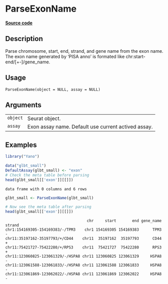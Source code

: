 

# ParseExonName

[**Source code**](https://github.com/shiquan/Yano/tree/master/R/preprocess.R#L161)

## Description

Parse chromosome, start, end, strand, and gene name from the exon name.
The exon name generated by ‘PISA anno’ is formated like
chr:start-end/\[+-\]/gene_name.

## Usage

<pre><code class='language-R'>ParseExonName(object = NULL, assay = NULL)
</code></pre>

## Arguments

<table>
<tr>
<td style="white-space: nowrap; font-family: monospace; vertical-align: top">
<code id="object">object</code>
</td>
<td>
Seurat object.
</td>
</tr>
<tr>
<td style="white-space: nowrap; font-family: monospace; vertical-align: top">
<code id="assay">assay</code>
</td>
<td>
Exon assay name. Default use current actived assay.
</td>
</tr>
</table>

## Examples

``` r
library("Yano")

data("glbt_small")
DefaultAssay(glbt_small) <- "exon"
# Check the meta table before parsing
head(glbt_small[['exon']][[]])
```

    data frame with 0 columns and 6 rows

``` r
glbt_small <- ParseExonName(glbt_small)

# Now see the meta table after parsing
head(glbt_small[['exon']][[]])
```

                                        chr     start       end gene_name strand
    chr1:154169305-154169383/-/TPM3    chr1 154169305 154169383      TPM3      -
    chr11:35197162-35197793/+/CD44    chr11  35197162  35197793      CD44      +
    chr11:75421727-75422280/+/RPS3    chr11  75421727  75422280      RPS3      +
    chr11:123060825-123061329/-/HSPA8 chr11 123060825 123061329     HSPA8      -
    chr11:123061588-123061833/-/HSPA8 chr11 123061588 123061833     HSPA8      -
    chr11:123061869-123062022/-/HSPA8 chr11 123061869 123062022     HSPA8      -
